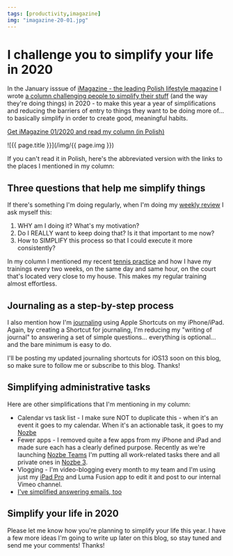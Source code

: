 ```yaml
---
tags: [productivity,imagazine]
img: "imagazine-20-01.jpg"
---
```


# I challenge you to simplify your life in 2020

In the January isssue of [iMagazine - the leading Polish lifestyle magazine](/imagazine) I wrote [a column challenging people to simplify their stuff](/pl/poprostu/) (and the way they're doing things) in 2020 - to make this year a year of simplifications and reducing the barriers of entry to things they want to be doing more of... to basically simplify in order to create good, meaningful habits.

[Get iMagazine 01/2020 and read my column (in Polish)](https://imagazine.pl/2019/12/31/imagazine-1-2020-macbook-pro-16/)

<!--More-->

![{{ page.title }}](/img/{{ page.img }})

If you can't read it in Polish, here's the abbreviated version with the links to the places I mentioned in my column:



## Three questions that help me simplify things

If there's something I'm doing regularly, when I'm doing my [weekly review](https://sliwinski.com/review) I ask myself this:

1. WHY am I doing it? What's my motivation?
2. Do I REALLY want to keep doing that? Is it that important to me now?
3. How to SIMPLIFY this process so that I could execute it more consistently?

In my column I mentioned my recent [tennis practice](https://sliwinski.com/tennis) and how I have my trainings every two weeks, on the same day and same hour, on the court that's located very close to my house. This makes my regular training almost effortless.

## Journaling as a step-by-step process

I also mention how I'm [journaling](https://sliwinski.com/journaling/) using Apple Shortcuts on my iPhone/iPad. Again, by creating a Shortcut for journaling, I'm reducing my "writing of journal" to answering a set of simple questions... everything is optional... and the bare minimum is easy to do.

I'll be posting my updated journaling shortcuts for iOS13 soon on this blog, so make sure to follow me or subscribe to this blog. Thanks!

## Simplifying administrative tasks

Here are other simplifications that I'm mentioning in my column:

- Calendar vs task list - I make sure NOT to duplicate this - when it's an event it goes to my calendar. When it's an actionable task, it goes to my [Nozbe][n]
- Fewer apps - I removed quite a few apps from my iPhone and iPad and made sure each has a clearly defined purpose. Recently as we're launching [Nozbe Teams](https://nozbe.com/teams) I'm putting all work-related tasks there and all private ones in [Nozbe 3][n].
- Vlogging - I'm video-blogging every month to my team and I'm using just my [iPad Pro](/ipadonly) and Luma Fusion app to edit it and post to our internal Vimeo channel.
- [I've simplified answering emails, too](https://sliwinski.com/emailing-like-texting)

## Simplify your life in 2020

Please let me know how you're planning to simplify your life this year. I have a few more ideas I'm going to write up later on this blog, so stay tuned and send me your comments! Thanks!


[n]: https://nozbe.com/?a=mike
[p]: /podcast